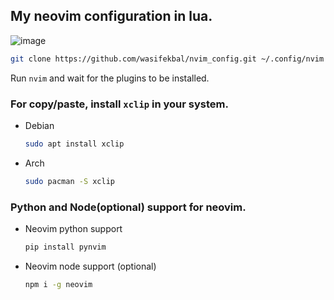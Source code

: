 ## My neovim configuration in lua.
![image](https://user-images.githubusercontent.com/59216684/185544048-c21f04b8-74c2-499d-aa3d-d58965c6b9f1.png)

```bash
git clone https://github.com/wasifekbal/nvim_config.git ~/.config/nvim
```
Run `nvim` and wait for the plugins to be installed.

### For copy/paste, install `xclip` in your system.
- Debian
  ```bash
  sudo apt install xclip
  ```
- Arch
  ```bash
  sudo pacman -S xclip
  ```

### Python and Node(optional) support for neovim.
- Neovim python support

  ```bash
  pip install pynvim
  ```
  
- Neovim node support (optional)

  ```bash
  npm i -g neovim
  ```
